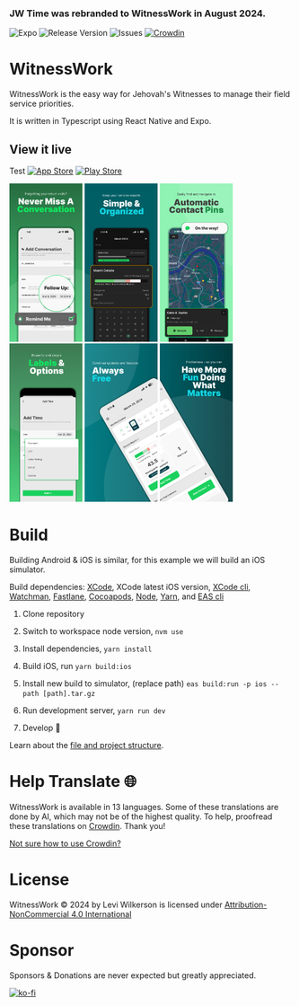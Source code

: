 ### JW Time was rebranded to WitnessWork in August 2024.

![Expo](https://img.shields.io/badge/expo-1C1E24?style=flat&logo=expo&logoColor=#D04A37)
![Release Version](https://img.shields.io/github/v/release/leviFrosty/witness-work)
![Issues](https://img.shields.io/github/issues/leviFrosty/witness-work)
[![Crowdin](https://badges.crowdin.net/jw-time/localized.svg)](https://crowdin.com/project/jw-time)

# WitnessWork

WitnessWork is the easy way for Jehovah's Witnesses to manage their field service priorities.

It is written in Typescript using React Native and Expo.

## View it live

Test
[![App Store](https://img.shields.io/badge/App_Store-0D96F6?style=for-the-badge&logo=app-store&logoColor=white)](https://apps.apple.com/us/app/jw-time/id6469723047)
[![Play Store](https://img.shields.io/badge/Google_Play-414141?style=for-the-badge&logo=google-play&logoColor=white)](https://play.google.com/store/apps/details?id=com.leviwilkerson.witnesswork)

<div float="left">
<img src="./src/docs/screenshots/preview1.jpg" width="130">
<img src="./src/docs/screenshots/preview2.jpg" width="130">
<img src="./src/docs/screenshots/preview3.jpg" width="130">
<img src="./src/docs/screenshots/preview4.jpg" width="130">
<img src="./src/docs/screenshots/preview5.jpg" width="130">
<img src="./src/docs/screenshots/preview6.jpg" width="130">
</div>

# Build

Building Android & iOS is similar, for this example we will build an iOS simulator.

Build dependencies: [XCode](https://docs.expo.dev/workflow/ios-simulator/#install-xcode), XCode latest iOS version, [XCode cli](https://docs.expo.dev/workflow/ios-simulator/#install-xcode-command-line-tools), [Watchman](https://facebook.github.io/watchman/docs/install#macos), [Fastlane](https://docs.fastlane.tools/), [Cocoapods](https://cocoapods.org/), [Node](https://nodejs.org/en/download/package-manager), [Yarn](https://classic.yarnpkg.com/lang/en/docs/install/#mac-stable), and [EAS cli](https://docs.expo.dev/eas-update/getting-started/)

1. Clone repository

1. Switch to workspace node version, `nvm use`

1. Install dependencies, `yarn install`

1. Build iOS, run `yarn build:ios`

1. Install new build to simulator, (replace path) `eas build:run -p ios --path [path].tar.gz`

1. Run development server, `yarn run dev`

1. Develop 🚀

Learn about the [file and project structure](./src/docs/project-structure.md).

# Help Translate 🌐

WitnessWork is available in 13 languages. Some of these translations are done by AI, which may not be of the highest quality. To help, proofread these translations on [Crowdin](https://crowdin.com/project/jw-time/). Thank you!

[Not sure how to use Crowdin?](https://support.crowdin.com/crowdin-intro/)

# License

WitnessWork © 2024 by Levi Wilkerson is licensed under [Attribution-NonCommercial 4.0 International](./LICENSE)

# Sponsor

Sponsors & Donations are never expected but greatly appreciated.

[![ko-fi](https://ko-fi.com/img/githubbutton_sm.svg)](https://ko-fi.com/leviwilkerson)
